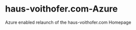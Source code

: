 haus-voithofer.com-Azure
========================

Azure enabled relaunch of the haus-voithofer.com Homepage